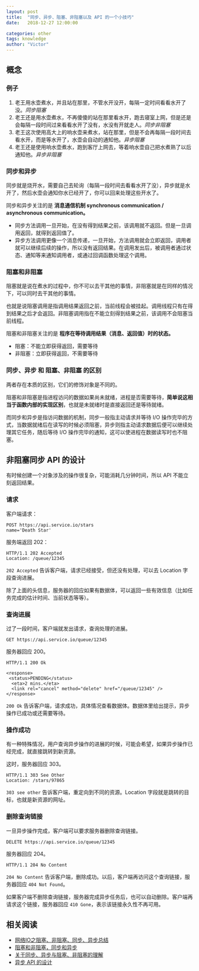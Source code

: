 ```yaml
---
layout: post
title:  "同步、异步、阻塞、非阻塞以及 API 的一个小技巧"
date:   2018-12-27 12:00:00

categories: other
tags: knowledge
author: "Victor"
---
```


## 概念

### 例子

1. 老王用水壶煮水，并且站在那里，不管水开没开，每隔一定时间看看水开了没。*同步阻塞*
2. 老王还是用水壶煮水，不再傻傻的站在那里看水开，跑去寝室上网，但是还是会每隔一段时间过来看看水开了没有，水没有开就走人。*同步非阻塞*
3. 老王这次使用高大上的响水壶来煮水，站在那里，但是不会再每隔一段时间去看水开，而是等水开了，水壶会自动的通知他。*异步阻塞*
4. 老王还是使用响水壶煮水，跑到客厅上网去，等着响水壶自己把水煮熟了以后通知他。*异步非阻塞*

### 同步和异步

同步就是烧开水，需要自己去轮询（每隔一段时间去看看水开了没），异步就是水开了，然后水壶会通知你水已经开了，你可以回来处理这些开水了。

同步和异步关注的是 **消息通信机制 synchronous communication / asynchronous communication。**

* 同步方法调用一旦开始，在没有得到结果之前，该调用就不返回。但是一旦调用返回，就得到返回值了。
* 异步方法调用更像一个消息传递，一旦开始，方法调用就会立即返回，调用者就可以继续后续的操作，所以没有返回结果。在调用发出后，被调用者通过状态、通知等来通知调用者，或通过回调函数处理这个调用。

### 阻塞和非阻塞

阻塞就是说在煮水的过程中，你不可以去干其他的事情，非阻塞就是在同样的情况下，可以同时去干其他的事情。

也就是说阻塞调用是指调用结果返回之前，当前线程会被挂起。调用线程只有在得到结果之后才会返回。非阻塞调用指在不能立刻得到结果之前，该调用不会阻塞当前线程。

阻塞和非阻塞关注的是 **程序在等待调用结果（消息、返回值）时的状态。**

* 阻塞：不能立即获得返回，需要等待
* 非阻塞：立即获得返回，不需要等待

### 同步、异步 和 阻塞、非阻塞 的区别

两者存在本质的区别，它们的修饰对象是不同的。

阻塞和非阻塞是指进程访问的数据如果尚未就绪，进程是否需要等待，**简单说这相当于函数内部的实现区别**，也就是未就绪时是直接返回还是等待就绪。

而同步和异步是指访问数据的机制，同步一般指主动请求并等待 I/O 操作完毕的方式，当数据就绪后在读写的时候必须阻塞，异步则指主动请求数据后便可以继续处理其它任务，随后等待 I/O 操作完毕的通知，这可以使进程在数据读写时也不阻塞。

## 非阻塞同步 API 的设计

有时候创建一个对象涉及的操作很复杂，可能消耗几分钟时间，所以 API 不能立刻返回结果。

### 请求

客户端请求：

```
POST https://api.service.io/stars
name='Death Star'
```

服务端返回 202：

```
HTTP/1.1 202 Accepted
Location: /queue/12345
```

`202 Accepted` 告诉客户端，请求已经接受，但还没有处理，可以去 Location 字段查询进展。

除了上面的头信息，服务器的回应如果有数据体，可以返回一些有效信息（比如任务完成的估计时间、当前状态等等）。

### 查询进展

过了一段时间，客户端就发出请求，查询处理的进展。

```
GET https://api.service.io/queue/12345
```

服务器回应 200。

```
HTTP/1.1 200 Ok

<response>
 <status>PENDING</status>
  <eta>2 mins.</eta>
  <link rel="cancel" method="delete" href="/queue/12345" />
</response>
```

`200 Ok` 告诉客户端，请求成功，具体情况查看数据体。数据体里给出提示，异步操作已成功或还需要等待。

### 操作成功

有一种特殊情况，用户查询异步操作的进展的时候，可能会希望，如果异步操作已经完成，就直接跳转到新资源。

这时，服务器回应 303。

```
HTTP/1.1 303 See Other
Location: /stars/97865
```

`303 see other` 告诉客户端，重定向到不同的资源。Location 字段就是跳转的目标，也就是新资源的网址。

### 删除查询链接

一旦异步操作完成，客户端可以要求服务器删除查询链接。

```
DELETE https://api.service.io/queue/12345
```

服务器回应 204。

```
HTTP/1.1 204 No Content
```

`204 No Content` 告诉客户端，删除成功。以后，客户端再访问这个查询链接，服务器回应 `404 Not Found`。

如果客户端不删除查询链接，服务器完成异步任务后，也可以自动删除。客户端再请求这个链接，服务器回应 `410 Gone`，表示该链接永久性不再可用。

## 相关阅读

* [网络IO之阻塞、非阻塞、同步、异步总结](https://www.cnblogs.com/Anker/p/3254269.html)
* [阻塞和非阻塞，同步和异步](https://www.cnblogs.com/George1994/p/6702084.html)
* [关于同步、异步与阻塞、非阻塞的理解](https://www.cnblogs.com/Anker/p/5965654.html)
* [异步 API 的设计](http://www.ruanyifeng.com/blog/2018/12/async-api-design.html?utm_source=tuicool&utm_medium=referral)
